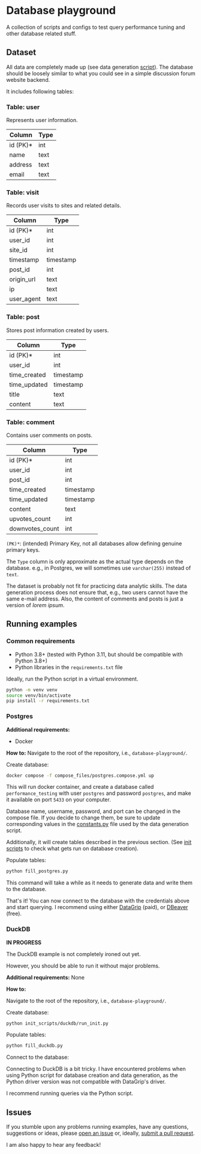 # Database playground

A collection of scripts and configs to test query performance tuning and other database related stuff.

## Dataset

All data are completely made up (see data generation [script](./data_generator/generator.py)).
The database should be loosely similar to what you could see in a simple discussion forum website backend.

It includes following tables:
### Table: user
Represents user information.

| Column   | Type |
|----------|------|
| id (PK)* | int  |
| name     | text |
| address  | text |
| email    | text |

### Table: visit
Records user visits to sites and related details.

| Column     | Type      |
|------------|-----------|
| id (PK)*   | int       |
| user_id    | int       |
| site_id    | int       |
| timestamp  | timestamp |
| post_id    | int       |
| origin_url | text      |
| ip         | text      |
| user_agent | text      |

### Table: post
Stores post information created by users.

| Column       | Type      |
|--------------|-----------|
| id (PK)*     | int       |
| user_id      | int       |
| time_created | timestamp |
| time_updated | timestamp |
| title        | text      |
| content      | text      |

### Table: comment
Contains user comments on posts.

| Column          | Type      |
|-----------------|-----------|
| id (PK)*        | int       |
| user_id         | int       |
| post_id         | int       |
| time_created    | timestamp |
| time_updated    | timestamp |
| content         | text      |
| upvotes_count   | int       |
| downvotes_count | int       |

`(PK)*`: (intended) Primary Key, not all databases allow defining genuine primary keys.

The `Type` column is only approximate as the actual type depends on the database. e.g., in Postgres,
we will sometimes use `varchar(255)` instead of `text`.

The dataset is probably not fit for practicing data analytic skills. The data generation process
does not ensure that, e.g., two users cannot have the same e-mail address. Also, the content of
comments and posts is just a version of *lorem ipsum*.

## Running examples
### Common requirements
- Python 3.8+ (tested with Python 3.11, but should be compatible with Python 3.8+)
- Python libraries in the `requirements.txt` file

Ideally, run the Python script in a virtual environment.
```bash
python -m venv venv
source venv/bin/activate
pip install -r requirements.txt
```
### Postgres
**Additional requirements:**
- Docker

**How to:**
Navigate to the root of the repository, i.e., `database-playground/`.

Create database:
```bash
docker compose -f compose_files/postgres.compose.yml up
```
This will run docker container, and create a database called `performance_testing` with user `postgres` and password `postgres`,
and make it available on port `5433` on your computer.

Database name, username, password, and port can be changed in the compose file. If you decide to change them, be sure
to update corresponding values in the [constants.py](constants.py) file used by the data generation script.

Additionally, it will create tables described in the previous section.
(See [init scripts](init_scripts/postgres/1.sql) to check what gets run on database creation).

Populate tables:
```bash
python fill_postgres.py
```
This command will take a while as it needs to generate data and write them to the database.

That's it! You can now connect to the database with the credentials above and start querying.
I recommend using either [DataGrip](https://www.jetbrains.com/datagrip/) (paid), or [DBeaver](https://dbeaver.io/) (free).

### DuckDB
**IN PROGRESS**

The DuckDB example is not completely ironed out yet.

However, you should be able to run it without major problems.

**Additional requirements:** None

**How to:**

Navigate to the root of the repository, i.e., `database-playground/`.

Create database:
```bash
python init_scripts/duckdb/run_init.py
```
Populate tables:
```bash
python fill_duckdb.py
```

Connect to the database:

Connecting to DuckDB is a bit tricky. I have encountered problems when using Python script for database creation
and data generation, as the Python driver version was not compatible with DataGrip's driver.

I recommend running queries via the Python script.


## Issues

If you stumble upon any problems running examples, have any questions, suggestions or ideas, please
[open an issue](https://github.com/hrubanj/database-playground/issues/new/choose) or, ideally,
[submit a pull request](https://github.com/hrubanj/database-playground/pulls).

I am also happy to hear any feedback!